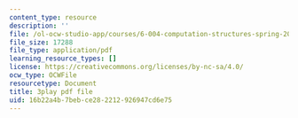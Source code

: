 ```yaml
---
content_type: resource
description: ''
file: /ol-ocw-studio-app/courses/6-004-computation-structures-spring-2017/16b22a4b7bebce282212926947cd6e75_-Zg3fxOmjVs.pdf
file_size: 17288
file_type: application/pdf
learning_resource_types: []
license: https://creativecommons.org/licenses/by-nc-sa/4.0/
ocw_type: OCWFile
resourcetype: Document
title: 3play pdf file
uid: 16b22a4b-7beb-ce28-2212-926947cd6e75
---
```

